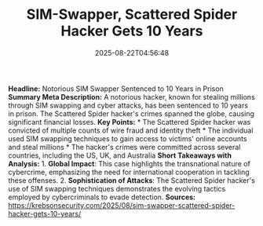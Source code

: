 ﻿---
title: "SIM-Swapper, Scattered Spider Hacker Gets 10 Years"
date: "2025-08-22T04:56:48"
category: "Markets"
summary: ""
slug: "simswapper scattered spider hacker gets 10 years"
source_urls:
  - "https://krebsonsecurity.com/2025/08/sim-swapper-scattered-spider-hacker-gets-10-years/"
seo:
  title: "SIM-Swapper, Scattered Spider Hacker Gets 10 Years | Hash n Hedge"
  description: ""
  keywords: ["news", "markets", "brief"]
---
**Headline:** Notorious SIM Swapper Sentenced to 10 Years in Prison  **Summary Meta Description:** A notorious hacker, known for stealing millions through SIM swapping and cyber attacks, has been sentenced to 10 years in prison. The Scattered Spider hacker's crimes spanned the globe, causing significant financial losses.  **Key Points:**  * The Scattered Spider hacker was convicted of multiple counts of wire fraud and identity theft * The individual used SIM swapping techniques to gain access to victims' online accounts and steal millions * The hacker's crimes were committed across several countries, including the US, UK, and Australia  **Short Takeaways with Analysis:**  1. **Global Impact**: This case highlights the transnational nature of cybercrime, emphasizing the need for international cooperation in tackling these offenses. 2. **Sophistication of Attacks**: The Scattered Spider hacker's use of SIM swapping techniques demonstrates the evolving tactics employed by cybercriminals to evade detection.  **Sources:** https://krebsonsecurity.com/2025/08/sim-swapper-scattered-spider-hacker-gets-10-years/ 
